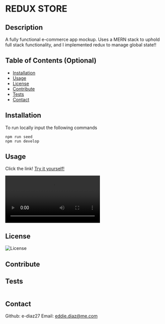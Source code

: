 # REDUX STORE

## Description

A fully functional e-commerce app mockup. Uses a MERN stack to uphold full stack functionality, and I implemented redux to manage global state!!

## Table of Contents (Optional)

- [Installation](#installation)
- [Usage](#usage)
- [License](#license)
- [Contribute](#contribute)
- [Tests](#tests)
- [Contact](#contact)

## Installation

To run locally input the following commands

```
npm run seed
npm run develop
```

## Usage
Click the link! [Try it yourself!](https://sheltered-hamlet-84127.herokuapp.com/) 

![Tutorial video](https://github.com/e-diaz27/ReduxHomework/blob/main/WORKS!.mp4)


## License

![License](https://img.shields.io/badge/License-MIT-blue.svg)

## Contribute



## Tests
```

```

## Contact

Github: e-diaz27
Email: eddie.diaz@me.com
